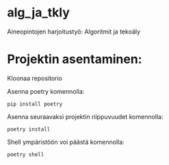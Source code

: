 # alg_ja_tkly
Aineopintojen harjoitustyö: Algoritmit ja tekoäly


# Projektin asentaminen:

Kloonaa repositorio

Asenna poetry komennolla:
```
pip install poetry
```
Asenna seuraavaksi projektin riippuvuudet komennolla:
```
poetry install
```
Shell ympäristöön voi päästä komennolla:
```
poetry shell
```
